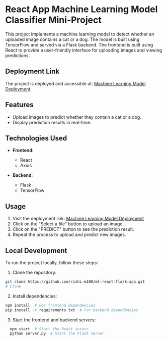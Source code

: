 # React App Machine Learning Model Classifier Mini-Project 

This project implements a machine learning model to detect whether an uploaded image contains a cat or a dog. The model is built using TensorFlow and served via a Flask backend. The frontend is built using React to provide a user-friendly interface for uploading images and viewing predictions.

## Deployment Link

The project is deployed and accessible at: [Machine Learning Model Deployment](https://ml-react-flask-app.onrender.com/)

## Features

- Upload images to predict whether they contain a cat or a dog.
- Display prediction results in real-time.

## Technologies Used

- **Frontend**:
  - React
  - Axios

- **Backend**:
  - Flask
  - TensorFlow

## Usage

1. Visit the deployment link: [Machine Learning Model Deployment](https://ml-react-flask-app.onrender.com/)
2. Click on the "Select a file" button to upload an image.
3. Click on the "PREDICT" button to see the prediction result.
4. Repeat the process to upload and predict new images.

## Local Development

To run the project locally, follow these steps:

1. Clone the repository:

```bash
git clone https://github.com/rishi-m100/ml-react-flask-app.git
# Clone
```
2. Install dependencies:
   
  ```bash
  npm install  # For frontend dependencies
  pip install -r requirements.txt  # For backend dependencies
  ```
3. Start the frontend and backend servers:

  ```bash
    npm start  # Start the React server
    python server.py  # Start the Flask server
  ```
